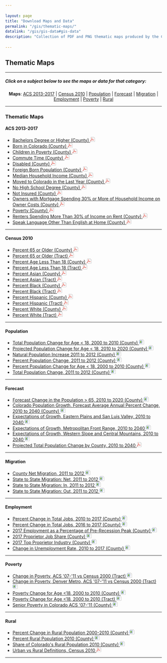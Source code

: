 ```yaml
---

layout: page
title: "Download Maps and Data"
permalink: "/gis/thematic-maps/"
datalink: "/gis/gis-data#gis-data"
description: "Collection of PDF and PNG thematic maps produced by the Colorado State Demography Office"

---
```


## Thematic Maps

- - -

##### Click on a subject below to see the maps or data for that category:

<div style="text-align: center;" markdown="1">

**Maps**:  [ACS 2013-2017](#acs-2013-2017) \| [Census 2010](#census-2010) \| [Population](#population) \| [Forecast](#forecast) \| [Migration](#migration) \| [Employment](#employment) \| [Poverty](#poverty) \| [Rural](#rural)

</div>

-----

### Thematic Maps

#### ACS 2013-2017

- [Bachelors Degree or Higher (County) ![pdf](/images/page_white_acrobat.png 'download pdf file')](https://storage.cloud.google.com/maps-static/BachelorOrHigher.pdf)
- [Born in Colorado (County) ![pdf](/images/page_white_acrobat.png 'download pdf file')](https://storage.googleapis.com/maps-static/PercentBornInColorado.pdf)
- [Children in Poverty (County) ![pdf](/images/page_white_acrobat.png 'download pdf file')](https://storage.googleapis.com/maps-static/ChildrenInPoverty.pdf)
- [Commute Time (County) ![pdf](/images/page_white_acrobat.png 'download pdf file')](https://storage.googleapis.com/maps-static/MeanTravelTime.pdf)
- [Disabled (County) ![pdf](/images/page_white_acrobat.png 'download pdf file')](https://storage.googleapis.com/maps-static/Disabled.pdf)
- [Foreign Born Population (County) ![pdf](/images/page_white_acrobat.png 'download pdf file')](https://storage.googleapis.com/maps-static/PercentForeignBorn.pdf)
- [Median Household Income (County) ![pdf](/images/page_white_acrobat.png 'download pdf file')](https://storage.googleapis.com/maps-static/MedianHouseholdIncome.pdf)
- [Moved to Colorado in the Last Year (County) ![pdf](/images/page_white_acrobat.png 'download pdf file')](https://storage.googleapis.com/maps-static/MovedToColorado.pdf)
- [No High School Degree (County) ![pdf](/images/page_white_acrobat.png 'download pdf file')](https://storage.googleapis.com/maps-static/NoHSDiploma.pdf)
- [Not Insured (County) ![pdf](/images/page_white_acrobat.png 'download pdf file')](https://storage.googleapis.com/maps-static/NotInsured.pdf)
- [Owners with Mortgage Spending 30% or More of Household Income on Owner Costs (County) ![pdf](/images/page_white_acrobat.png 'download pdf file')](https://storage.googleapis.com/maps-static/PercentOwnersHC.pdf)
- [Poverty (County) ![pdf](/images/page_white_acrobat.png 'download pdf file')](https://storage.googleapis.com/maps-static/TotalPoverty.pdf)
- [Renters Spending More Than 30% of Income on Rent (County) ![pdf](/images/page_white_acrobat.png 'download pdf file')](https://storage.googleapis.com/maps-static/PercentRentersHC.pdf)
- [Speak Language Other Than English at Home (County) ![pdf](/images/page_white_acrobat.png 'download pdf file')](https://storage.googleapis.com/maps-static/LanguageOTE.pdf)

- - -

#### Census 2010

- [Percent 65 or Older (County) ![pdf](/images/page_white_acrobat.png 'download pdf file')](https://dola.colorado.gov/gis-php/files/projects/thematic/Census%202010/Percent%2065%20or%20Older%20(County).pdf)
- [Percent 65 or Older (Tract) ![pdf](/images/page_white_acrobat.png 'download pdf file')](https://dola.colorado.gov/gis-php/files/projects/thematic/Census%202010/Percent%2065%20or%20Older%20(Tract).pdf)
- [Percent Age Less Than 18 (County) ![pdf](/images/page_white_acrobat.png 'download pdf file')](https://dola.colorado.gov/gis-php/files/projects/thematic/Census%202010/Percent%20Age%20Less%20Than%2018%20(County).pdf)
- [Percent Age Less Than 18 (Tract) ![pdf](/images/page_white_acrobat.png 'download pdf file')](https://dola.colorado.gov/gis-php/files/projects/thematic/Census%202010/Percent%20Age%20Less%20Than%2018%20(Tract).pdf)
- [Percent Asian (County) ![pdf](/images/page_white_acrobat.png 'download pdf file')](https://dola.colorado.gov/gis-php/files/projects/thematic/Census%202010/Percent%20Asian%20(County).pdf)
- [Percent Asian (Tract) ![pdf](/images/page_white_acrobat.png 'download pdf file')](https://dola.colorado.gov/gis-php/files/projects/thematic/Census%202010/Percent%20Asian%20(Tract).pdf)
- [Percent Black (County) ![pdf](/images/page_white_acrobat.png 'download pdf file')](https://dola.colorado.gov/gis-php/files/projects/thematic/Census%202010/Percent%20Black%20(County).pdf)
- [Percent Black (Tract) ![pdf](/images/page_white_acrobat.png 'download pdf file')](https://dola.colorado.gov/gis-php/files/projects/thematic/Census%202010/Percent%20Black%20(Tract).pdf)
- [Percent Hispanic (County) ![pdf](/images/page_white_acrobat.png 'download pdf file')](https://dola.colorado.gov/gis-php/files/projects/thematic/Census%202010/Percent%20Hispanic%20(County).pdf)
- [Percent Hispanic (Tract) ![pdf](/images/page_white_acrobat.png 'download pdf file')](https://dola.colorado.gov/gis-php/files/projects/thematic/Census%202010/Percent%20Hispanic%20(Tract).pdf)
- [Percent White (County) ![pdf](/images/page_white_acrobat.png 'download pdf file')](https://dola.colorado.gov/gis-php/files/projects/thematic/Census%202010/Percent%20White%20(County).pdf)
- [Percent White (Tract) ![pdf](/images/page_white_acrobat.png 'download pdf file')](https://dola.colorado.gov/gis-php/files/projects/thematic/Census%202010/Percent%20White%20(Tract).pdf)

- - -

#### Population

- [Total Population Change for Age < 18, 2000 to 2010 (County) ![image](/images/page_white_picture.png 'download image file')](https://dola.colorado.gov/gis-php/files/projects/thematic/Population/Absolute2000to2010.png)
- [Projected Population Change for Age < 18, 2010 to 2020 (County) ![image](/images/page_white_picture.png 'download image file')](https://dola.colorado.gov/gis-php/files/projects/thematic/Population/Absolute2010to2020.png)
- [Natural Population Increase 2011 to 2012 (County) ![image](/images/page_white_picture.png 'download image file')](https://dola.colorado.gov/gis-php/files/projects/thematic/Population/NaturalIncrease2011_2012.png)
- [Percent Population Change, 2011 to 2012 (County) ![image](/images/page_white_picture.png 'download image file')](https://dola.colorado.gov/gis-php/files/projects/thematic/Population/PctChg11to12.png)
- [Percent Population Change for Age < 18, 2000 to 2010 (County) ![image](/images/page_white_picture.png 'download image file')](https://dola.colorado.gov/gis-php/files/projects/thematic/Population/Percent2000to2010.png)
- [Total Population Change, 2011 to 2012 (County) ![image](/images/page_white_picture.png 'download image file')](https://dola.colorado.gov/gis-php/files/projects/thematic/Population/TtlChg11to12.png)

- - -

#### Forecast

- [Forecast Change in the Population > 65, 2010 to 2020 (County) ![image](/images/page_white_picture.png 'download image file')](https://dola.colorado.gov/gis-php/files/projects/thematic/Forecast/Chg65Plus1020.png)
- [Colorado Population Growth, Forecast Average Annual Percent Change, 2010 to 2040 (County) ![image](/images/page_white_picture.png 'download image file')](https://dola.colorado.gov/gis-php/files/projects/thematic/Forecast/Forecast.png)
- [Expectations of Growth, Eastern Plains and San Luis Valley, 2010 to 2040 ![image](/images/page_white_picture.png 'download image file')](https://dola.colorado.gov/gis-php/files/projects/thematic/Forecast/EastPlnsSanLuis.png)
- [Expectations of Growth, Metropolitan Front Range, 2010 to 2040 ![image](/images/page_white_picture.png 'download image file')](https://dola.colorado.gov/gis-php/files/projects/thematic/Forecast/FrontRange.png)
- [Expectations of Growth, Western Slope and Central Mountains, 2010 to 2040 ![image](/images/page_white_picture.png 'download image file')](https://dola.colorado.gov/gis-php/files/projects/thematic/Forecast/WestCentrMtn.png)
- [Projected Total Population Change by County, 2010 to 2040 ![pdf](/images/page_white_acrobat.png 'download pdf file')](https://dola.colorado.gov/gis-php/files/projects/thematic/Forecast/TotalPopChange2010_2040.pdf)

- - -

#### Migration

- [County Net Migration, 2011 to 2012 ![image](/images/page_white_picture.png 'download image file')](https://dola.colorado.gov/gis-php/files/projects/thematic/Migration/NetMigration2011_2012.png)
- [State to State Migration: Net, 2011 to 2012 ![image](/images/page_white_picture.png 'download image file')](https://dola.colorado.gov/gis-php/files/projects/thematic/Migration/State2StateMigrationNet.png)
- [State to State Migration: In, 2011 to 2012 ![image](/images/page_white_picture.png 'download image file')](https://dola.colorado.gov/gis-php/files/projects/thematic/Migration/State2StateMigrationIn.png)
- [State to State Migration: Out, 2011 to 2012 ![image](/images/page_white_picture.png 'download image file')](https://dola.colorado.gov/gis-php/files/projects/thematic/Migration/State2StateMigrationOut.png)

- - -

#### Employment

- [Percent Change in Total Jobs, 2010 to 2017 (County) ![image](/images/page_white_picture.png 'download image file')](https://storage.googleapis.com/maps-static/JobChangePerc2010-17.png)
- [Percent Change in Total Jobs, 2016 to 2017 (County) ![image](/images/page_white_picture.png 'download image file')](https://storage.googleapis.com/maps-static/JobChangePercent2016-17.png)
- [2017 Employment as a Percentage of Pre-Recession Peak (County) ![image](/images/page_white_picture.png 'download image file')](https://storage.googleapis.com/maps-static/2017PctChngPreRecessionRevised.png)
- [2017 Proprietor Job Share (County) ![image](/images/page_white_picture.png 'download image file')](https://storage.googleapis.com/maps-static/ProprietorShare2017.png)
- [2017 Top Proprietor Industry (County) ![image](/images/page_white_picture.png 'download image file')](https://storage.cloud.google.com/maps-static/TopEmployer2017.png)
- [Change in Unemployment Rate, 2010 to 2017 (County) ![image](/images/page_white_picture.png 'download image file')](https://storage.googleapis.com/maps-static/Unemployment_Change_1017.png)

- - -

#### Poverty

- [Change in Poverty, ACS \'07-\'11 vs Census 2000 (Tract) ![image](/images/page_white_picture.png 'download image file')](https://dola.colorado.gov/gis-php/files/projects/thematic/Poverty/ComparePoverty.png)
- [Change in Poverty, Denver Metro, ACS \'07-\'11 vs Census 2000 (Tract) ![image](/images/page_white_picture.png 'download image file')](https://dola.colorado.gov/gis-php/files/projects/thematic/Poverty/ComparePovertyMetro.png)
- [Poverty Change for Age &lt;18, 2000 to 2010 (County) ![image](/images/page_white_picture.png 'download image file')](https://dola.colorado.gov/gis-php/files/projects/thematic/Poverty/PovertyChgCounty2000to2010.png)
- [Poverty Change for Age &lt;18, 2000 to 2010 (Tract) ![image](/images/page_white_picture.png 'download image file')](https://dola.colorado.gov/gis-php/files/projects/thematic/Poverty/PovertyChgTract2000to2010.png)
- [Senior Poverty in Colorado ACS \'07-\'11 (County) ![image](/images/page_white_picture.png 'download image file')](https://dola.colorado.gov/gis-php/files/projects/thematic/Poverty/SeniorPoverty0711ACS.png)

- - -

#### Rural

- [Percent Change in Rural Population 2000-2010 (County) ![image](/images/page_white_picture.png 'download image file')](https://dola.colorado.gov/gis-php/files/projects/thematic/Rural/PctChgRuralMap.png)
- [Percent Rural Population 2010 (County) ![image](/images/page_white_picture.png 'download image file')](https://dola.colorado.gov/gis-php/files/projects/thematic/Rural/PctRuralPopMap.png)
- [Share of Colorado\'s Rural Population 2010 (County) ![image](/images/page_white_picture.png 'download image file')](https://dola.colorado.gov/gis-php/files/projects/thematic/Rural/RuralSharePopMap.png)
- [Urban vs Rural Definitions, Census 2010 ![pdf](/images/page_white_acrobat.png 'download pdf file')](https://dola.colorado.gov/gis-php/files/projects/thematic/Rural/UrbanRural.pdf)


-----
